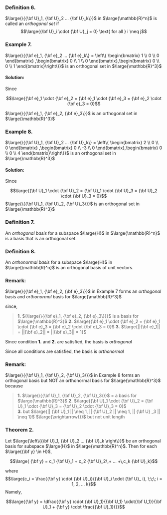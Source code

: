 ### Definition 6.

$\large{\{{\bf U}_1, {\bf U}_2 ... {\bf U}_k\}}$ in $\large{\mathbb{R}^n}$ is called an *orthogonal set* if 
$$\large{{\bf U}_i \cdot {\bf U}_j = 0} \text{ for all } i \neq j$$

### Example 7.

$\large{\{{\bf e}_1, {\bf e}_2 ... {\bf e}_k\} = \left\{ \begin{bmatrix} 1 \\ 0 \\ 0 \end{bmatrix} ,\begin{bmatrix} 0 \\ 1 \\ 0 \end{bmatrix},\begin{bmatrix} 0 \\ 0 \\ 1 \end{bmatrix}\right\}}$ is an orthogonal set in $\large{\mathbb{R}^3}$

#### Solution:

Since

$$\large{{\bf e}_1 \cdot {\bf e}_2 = {\bf e}_1 \cdot {\bf e}_3 = {\bf e}_2 \cdot {\bf e}_3 = 0}$$

$\large{\{{\bf e}_1, {\bf e}_2, {\bf e}_3\}}$ is an orthogonal set in $\large{\mathbb{R}^3}$

### Example 8.

$\large{\{{\bf U}_1, {\bf U}_2 ... {\bf U}_k\} = \left\{ \begin{bmatrix} 2 \\ 0 \\ 0 \end{bmatrix} ,\begin{bmatrix} 0 \\ -3 \\ 0 \end{bmatrix},\begin{bmatrix} 0 \\ 0 \\ 4 \end{bmatrix}\right\}}$ is an orthogonal set in $\large{\mathbb{R}^3}$

#### Solution:

Since

$$\large{{\bf U}_1 \cdot {\bf U}_2 = {\bf U}_1 \cdot {\bf U}_3 = {\bf U}_2 \cdot {\bf U}_3 = 0}$$
$\large{\{{\bf U}_1, {\bf U}_2, {\bf U}_3\}}$ is an orthogonal set in $\large{\mathbb{R}^3}$

### Definition 7.

An *orthogonal basis* for a subspace $\large{H}$ in $\large{\mathbb{R}^n}$ is a basis that is an orthogonal set.

### Definition 8.

An *orthonormal basis* for a subspace $\large{H}$ in $\large{\mathbb{R}^n}$ is an orthogonal basis of unit vectors.

### Remark:

$\large{\{{\bf e}_1, {\bf e}_2, {\bf e}_3\}}$ in Example 7 forms an *orthogonal* basis and *orthonormal* basis for $\large{\mathbb{R}^3}$

since,
>**1.** ${\large{\{{\bf e}_1, {\bf e}_2, {\bf e}_3\}}}$ is a basis for $\large{\mathbb{R}^3}$
>**2.** $\large{{\bf e}_1 \cdot {\bf e}_2 = {\bf e}_1 \cdot {\bf e}_3 = {\bf e}_2 \cdot {\bf e}_3 = 0}$
>**3.** $\large{||{\bf e}_1|| = ||{\bf e}_2|| = ||{\bf e}_3|| = 1}$

Since condition **1.** and **2.** are satisfied, the basis is *orthogonal*

Since all conditions are satisfied, the basis is *orthonormal*

### Remark:

$\large{\{{\bf U}_1, {\bf U}_2, {\bf U}_3\}}$  in Example 8 forms an orthogonal basis but NOT an orthonormal basis for $\large{\mathbb{R}^3}$ because

>**1.** $\large{\{{\bf U}_1, {\bf U}_2, {\bf U}_3\}}$  = a basis for $\large{\mathbb{R}^3}$ 
>**2.** $\large{{\bf U}_1 \cdot {\bf U}_2 = {\bf U}_1 \cdot {\bf U}_3 = {\bf U}_2 \cdot {\bf U}_3 = 0}$  
>**3.** but $\large{|| {\bf U}_1 || \neq 1, || {\bf U}_2 || \neq 1, || {\bf U} _3 || \neq 1}$ $\large{\xrightarrow{}}$ but not unit length 

### Theorem 2.

Let $\large{\left\{{\bf U}_1, {\bf U}_2 ... {\bf U}_k \right\}}$ be an orthogonal basis for subspace $\large{H}$ in $\large{\mathbb{R}^n}$. Then for each $\large{{\bf y} \in H}$,

$$\large{ {\bf y} = c_1 {\bf U}_1 + c_2 {\bf U}_2\,+ ... +\,c_k {\bf U}_k}$$

where
$$\large{c_i = \frac{{\bf y} \cdot {\bf U}_i}{{\bf U}_i \cdot {\bf U}_ i}, \;\;\; i = 1, 2, ... k}$$
Namely, 

$$\large{{\bf y} = \dfrac{{\bf y} \cdot {\bf U}_1}{{\bf U_1} \cdot{\bf U_1}}{\bf U}_1 + {\bf y} \cdot \frac{{\bf U}_1}{}}$$
